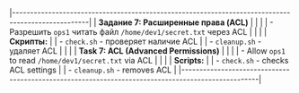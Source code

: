 |---------------------------------------------------------------------------------------------------|
| **Задание 7: Расширенные права (ACL)**                                                          |
|                                                                                                   |
| - Разрешить `ops1` читать файл `/home/dev1/secret.txt` через ACL                                 |
|                                                                                                   |
| **Скрипты:**                                                                                     |
| - `check.sh` - проверяет наличие ACL                                                            |
| - `cleanup.sh` - удаляет ACL                                                                     |
|                                                                                                   |
| **Task 7: ACL (Advanced Permissions)**                                                           |
|                                                                                                   |
| - Allow `ops1` to read `/home/dev1/secret.txt` via ACL                                           |
|                                                                                                   |
| **Scripts:**                                                                                     |
| - `check.sh` - checks ACL settings                                                               |
| - `cleanup.sh` - removes ACL                                                                     |
|---------------------------------------------------------------------------------------------------|
